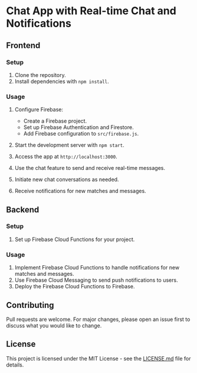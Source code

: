 # Chat App with Real-time Chat and Notifications

## Frontend

### Setup

1. Clone the repository.
2. Install dependencies with `npm install`.

### Usage

1. Configure Firebase:
   - Create a Firebase project.
   - Set up Firebase Authentication and Firestore.
   - Add Firebase configuration to `src/firebase.js`.

2. Start the development server with `npm start`.

3. Access the app at `http://localhost:3000`.

4. Use the chat feature to send and receive real-time messages.
5. Initiate new chat conversations as needed.
6. Receive notifications for new matches and messages.

## Backend

### Setup

1. Set up Firebase Cloud Functions for your project.

### Usage

1. Implement Firebase Cloud Functions to handle notifications for new matches and messages.
2. Use Firebase Cloud Messaging to send push notifications to users.
3. Deploy the Firebase Cloud Functions to Firebase.

## Contributing

Pull requests are welcome. For major changes, please open an issue first to discuss what you would like to change.

## License

This project is licensed under the MIT License - see the [LICENSE.md](LICENSE.md) file for details.